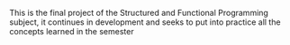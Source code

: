 This is the final project of the Structured and Functional Programming subject, it continues in development and seeks to put into practice all the concepts learned in the semester
